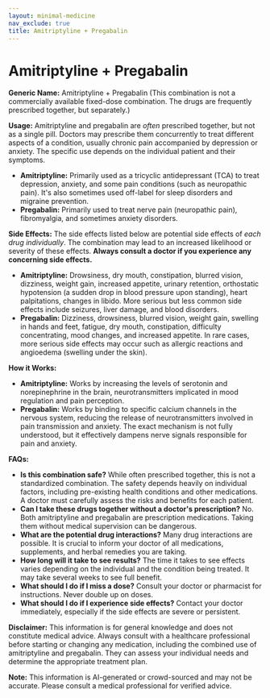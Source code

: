 ```yaml
---
layout: minimal-medicine
nav_exclude: true
title: Amitriptyline + Pregabalin
---
```


# Amitriptyline + Pregabalin

**Generic Name:** Amitriptyline + Pregabalin (This combination is not a commercially available fixed-dose combination.  The drugs are frequently prescribed together, but separately.)

**Usage:** Amitriptyline and pregabalin are *often* prescribed together, but not as a single pill.  Doctors may prescribe them concurrently to treat different aspects of a condition, usually chronic pain accompanied by depression or anxiety.  The specific use depends on the individual patient and their symptoms.

* **Amitriptyline:** Primarily used as a tricyclic antidepressant (TCA) to treat depression, anxiety, and some pain conditions (such as neuropathic pain).  It's also sometimes used off-label for sleep disorders and migraine prevention.
* **Pregabalin:**  Primarily used to treat nerve pain (neuropathic pain), fibromyalgia, and sometimes anxiety disorders.


**Side Effects:**  The side effects listed below are potential side effects of *each drug individually*. The combination may lead to an increased likelihood or severity of these effects.  **Always consult a doctor if you experience any concerning side effects.**

* **Amitriptyline:**  Drowsiness, dry mouth, constipation, blurred vision, dizziness, weight gain, increased appetite, urinary retention, orthostatic hypotension (a sudden drop in blood pressure upon standing), heart palpitations, changes in libido.  More serious but less common side effects include seizures, liver damage, and blood disorders.
* **Pregabalin:** Dizziness, drowsiness, blurred vision, weight gain, swelling in hands and feet, fatigue, dry mouth, constipation, difficulty concentrating, mood changes, and increased appetite.  In rare cases, more serious side effects may occur such as allergic reactions and angioedema (swelling under the skin).

**How it Works:**

* **Amitriptyline:**  Works by increasing the levels of serotonin and norepinephrine in the brain, neurotransmitters implicated in mood regulation and pain perception.
* **Pregabalin:**  Works by binding to specific calcium channels in the nervous system, reducing the release of neurotransmitters involved in pain transmission and anxiety.  The exact mechanism is not fully understood, but it effectively dampens nerve signals responsible for pain and anxiety.

**FAQs:**

* **Is this combination safe?**  While often prescribed together, this is not a standardized combination. The safety depends heavily on individual factors, including pre-existing health conditions and other medications.  A doctor must carefully assess the risks and benefits for each patient.
* **Can I take these drugs together without a doctor's prescription?** No.  Both amitriptyline and pregabalin are prescription medications.  Taking them without medical supervision can be dangerous.
* **What are the potential drug interactions?** Many drug interactions are possible.  It is crucial to inform your doctor of all medications, supplements, and herbal remedies you are taking.
* **How long will it take to see results?**  The time it takes to see effects varies depending on the individual and the condition being treated.  It may take several weeks to see full benefit.
* **What should I do if I miss a dose?** Consult your doctor or pharmacist for instructions.  Never double up on doses.
* **What should I do if I experience side effects?** Contact your doctor immediately, especially if the side effects are severe or persistent.


**Disclaimer:** This information is for general knowledge and does not constitute medical advice.  Always consult with a healthcare professional before starting or changing any medication, including the combined use of amitriptyline and pregabalin.  They can assess your individual needs and determine the appropriate treatment plan.


**Note:** This information is AI-generated or crowd-sourced and may not be accurate. Please consult a medical professional for verified advice.